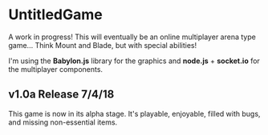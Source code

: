 # UntitledGame

A work in progress! This will eventually be an online multiplayer arena type game... Think Mount and Blade, but with special abilities!

I'm using the **Babylon.js** library for the graphics and **node.js** + **socket.io** for the multiplayer components.

## v1.0a Release 7/4/18
This game is now in its alpha stage. It's playable, enjoyable, filled with bugs, and missing non-essential items.


